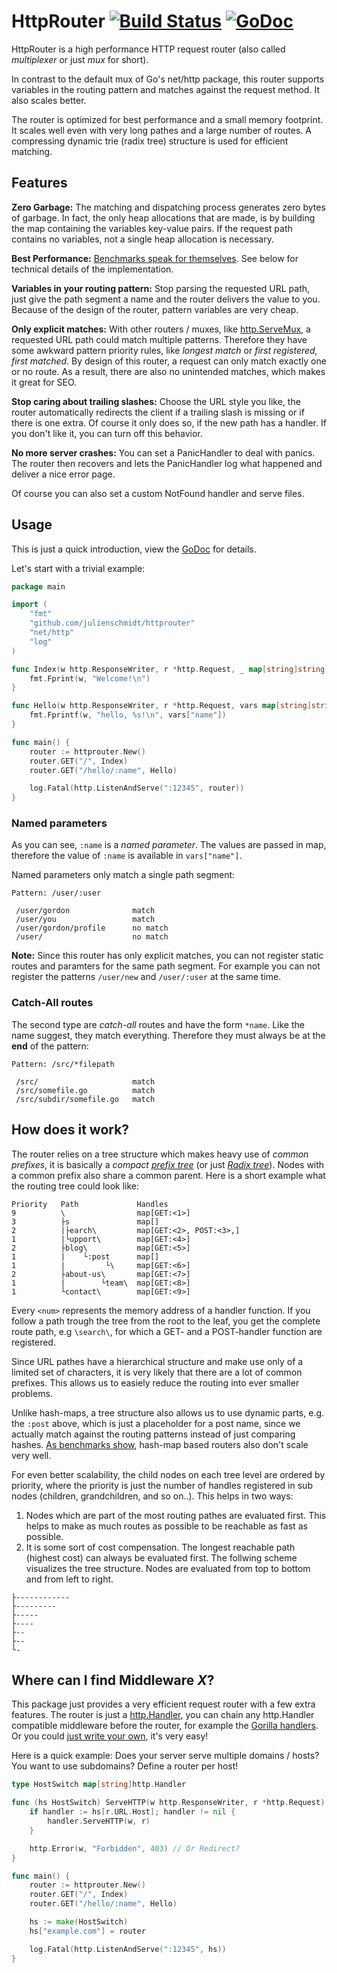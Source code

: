# HttpRouter [![Build Status](https://travis-ci.org/julienschmidt/httprouter.png?branch=master)](https://travis-ci.org/julienschmidt/httprouter) [![GoDoc](http://godoc.org/github.com/julienschmidt/httprouter?status.png)](http://godoc.org/github.com/julienschmidt/httprouter)

HttpRouter is a high performance HTTP request router
(also called *multiplexer* or just *mux* for short).

In contrast to the default mux of Go's net/http package, this router supports
variables in the routing pattern and matches against the request method.
It also scales better.

The router is optimized for best performance and a small memory footprint.
It scales well even with very long pathes and a large number of routes.
A compressing dynamic trie (radix tree) structure is used for efficient matching.

## Features
**Zero Garbage:** The matching and dispatching process generates zero bytes of garbage. In fact, the only heap allocations that are made, is by building the map containing the variables key-value pairs. If the request path contains no variables, not a single heap allocation is necessary.

**Best Performance:** [Benchmarks speak for themselves](https://github.com/julienschmidt/go-http-routing-benchmark). See below for technical details of the implementation.

**Variables in your routing pattern:** Stop parsing the requested URL path, just give the path segment a name and the router delivers the value to you. Because of the design of the router, pattern variables are very cheap.

**Only explicit matches:** With other routers / muxes, like [http.ServeMux](http://golang.org/pkg/net/http/#ServeMux), a requested URL path could match multiple patterns. Therefore they have some awkward pattern priority rules, like *longest match* or *first registered, first matched*. By design of this router, a request can only match exactly one or no route. As a result, there are also no unintended matches, which makes it great for SEO. 

**Stop caring about trailing slashes:** Choose the URL style you like, the router automatically redirects the client if a trailing slash is missing or if there is one extra. Of course it only does so, if the new path has a handler. If you don't like it, you can turn off this behavior.

**No more server crashes:** You can set a PanicHandler to deal with panics. The router then recovers and lets the PanicHandler log what happened and deliver a nice error page.

Of course you can also set a custom NotFound handler and serve files.

## Usage
This is just a quick introduction, view the [GoDoc](http://godoc.org/github.com/julienschmidt/httprouter) for details.

Let's start with a trivial example:
```go
package main

import (
    "fmt"
    "github.com/julienschmidt/httprouter"
    "net/http"
    "log"
)

func Index(w http.ResponseWriter, r *http.Request, _ map[string]string) {
    fmt.Fprint(w, "Welcome!\n")
}

func Hello(w http.ResponseWriter, r *http.Request, vars map[string]string) {
    fmt.Fprintf(w, "hello, %s!\n", vars["name"])
}

func main() {
    router := httprouter.New()
    router.GET("/", Index)
    router.GET("/hello/:name", Hello)

    log.Fatal(http.ListenAndServe(":12345", router))
}
```

### Named parameters
As you can see, `:name` is a *named parameter*.
The values are passed in map, therefore the value of `:name` is available in `vars["name"]`.

Named parameters only match a single path segment:
```
Pattern: /user/:user

 /user/gordon              match
 /user/you                 match
 /user/gordon/profile      no match
 /user/                    no match
```

**Note:** Since this router has only explicit matches, you can not register static routes and paramters for the same path segment. For example you can not register the patterns `/user/new` and `/user/:user` at the same time.

### Catch-All routes
The second type are *catch-all* routes and have the form `*name`. Like the name suggest, they match everything.
Therefore they must always be at the **end** of the pattern:
```
Pattern: /src/*filepath

 /src/                     match
 /src/somefile.go          match
 /src/subdir/somefile.go   match
```

## How does it work?
The router relies on a tree structure which makes heavy use of *common prefixes*, it is basically a *compact* [*prefix tree*](http://en.wikipedia.org/wiki/Trie) (or just [*Radix tree*](http://en.wikipedia.org/wiki/Radix_tree)). Nodes with a common prefix also share a common parent. Here is a short example what the routing tree could look like:

```
Priority   Path             Handles
9          \                map[GET:<1>]
3          ├s               map[]
2          |├earch\         map[GET:<2>, POST:<3>,]
1          |└upport\        map[GET:<4>]
2          ├blog\           map[GET:<5>]
1          |    └:post      map[]
1          |         └\     map[GET:<6>]
2          ├about-us\       map[GET:<7>]
1          |        └team\  map[GET:<8>]
1          └contact\        map[GET:<9>]
```
Every `<num>` represents the memory address of a handler function. If you follow a path trough the tree from the root to the leaf, you get the complete route path, e.g `\search\`, for which a GET- and a POST-handler function are registered.

Since URL pathes have a hierarchical structure and make use only of a limited set of characters, it is very likely that there are a lot of common prefixes. This allows us to easiely reduce the routing into ever smaller problems.

Unlike hash-maps, a tree structure also allows us to use dynamic parts, e.g. the `:post` above, which is just a placeholder for a post name, since we actually match against the routing patterns instead of just comparing hashes. [As benchmarks show](https://github.com/julienschmidt/go-http-routing-benchmark), hash-map based routers also don't scale very well.

For even better scalability, the child nodes on each tree level are ordered by priority, where the priority is just the number of handles registered in sub nodes (children, grandchildren, and so on..).
This helps in two ways:

1. Nodes which are part of the most routing pathes are evaluated first. This helps to make as much routes as possible to be reachable as fast as possible.
2. It is some sort of cost compensation. The longest reachable path (highest cost) can always be evaluated first. The follwing scheme visualizes the tree structure. Nodes are evaluated from top to bottom and from left to right.


```
├------------
├---------
├-----
├----
├--
├--
└-
```

## Where can I find Middleware *X*?
This package just provides a very efficient request router with a few extra features. The router is just a [http.Handler](http://golang.org/pkg/net/http/#Handler), you can chain any http.Handler compatible middleware before the router, for example the [Gorilla handlers](http://www.gorillatoolkit.org/pkg/handlers). Or you could [just write your own](http://justinas.org/writing-http-middleware-in-go/), it's very easy!

Here is a quick example: Does your server serve multiple domains / hosts? You want to use subdomains?
Define a router per host!
```go
type HostSwitch map[string]http.Handler

func (hs HostSwitch) ServeHTTP(w http.ResponseWriter, r *http.Request) {
	if handler := hs[r.URL.Host]; handler != nil {
		handler.ServeHTTP(w, r)
	}

	http.Error(w, "Forbidden", 403) // Or Redirect?
}

func main() {
    router := httprouter.New()
    router.GET("/", Index)
    router.GET("/hello/:name", Hello)

    hs := make(HostSwitch)
	hs["example.com"] = router

    log.Fatal(http.ListenAndServe(":12345", hs))
}
```
